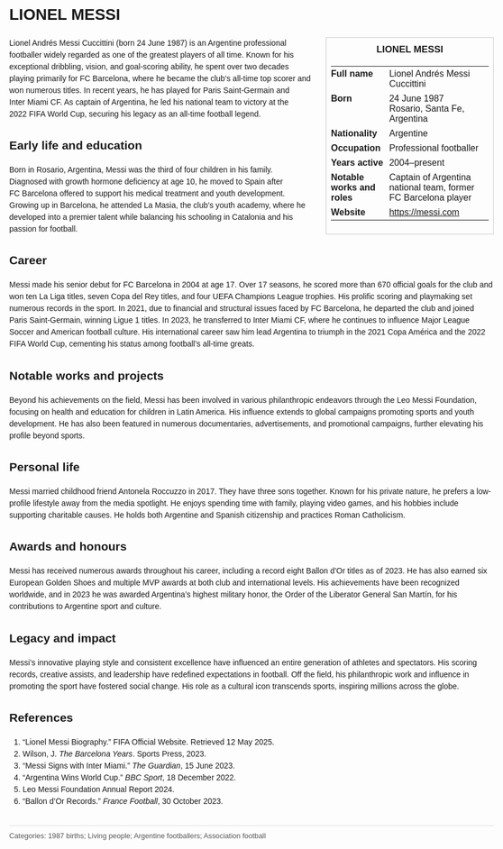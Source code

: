 <!DOCTYPE html>
<html>
<head>
  <title>LIONEL MESSI – Profile</title>
  <style>
    body { font-family: Arial, sans-serif; margin: 2rem auto; max-width: 960px; line-height: 1.5; }
    aside.infobox { float: right; width: 280px; margin: 0 0 1rem 1.5rem; border: 1px solid #ccc; padding: 0.5rem; font-size: 0.9rem; }
    aside.infobox h3 { text-align: center; margin-top: 0; }
    aside.infobox table { width: 100%; border-collapse: collapse; }
    aside.infobox td { padding: 0.25rem 0; vertical-align: top; }
    h1 { margin-top: 0; }
    footer.categories { font-size: 0.8rem; color: #555; border-top: 1px solid #ddd; padding-top: 0.5rem; margin-top: 2rem; }
  </style>
</head>
<body>
  <h1>LIONEL MESSI</h1>
  <aside class="infobox">
    <h3>LIONEL MESSI</h3>
    <table>
      <tr><td><strong>Full name</strong></td><td>Lionel Andrés Messi Cuccittini</td></tr>
      <tr><td><strong>Born</strong></td><td>24 June 1987<br>Rosario, Santa Fe, Argentina</td></tr>
      <tr><td><strong>Nationality</strong></td><td>Argentine</td></tr>
      <tr><td><strong>Occupation</strong></td><td>Professional footballer</td></tr>
      <tr><td><strong>Years active</strong></td><td>2004–present</td></tr>
      <tr><td><strong>Notable works and roles</strong></td><td>Captain of Argentina national team, former FC Barcelona player</td></tr>
      <tr><td><strong>Website</strong></td><td><a href="https://messi.com">https://messi.com</a></td></tr>
    </table>
  </aside>
  <p>Lionel Andrés Messi Cuccittini (born 24 June 1987) is an Argentine professional footballer widely regarded as one of the greatest players of all time. Known for his exceptional dribbling, vision, and goal-scoring ability, he spent over two decades playing primarily for FC Barcelona, where he became the club’s all-time top scorer and won numerous titles. In recent years, he has played for Paris Saint‑Germain and Inter Miami CF. As captain of Argentina, he led his national team to victory at the 2022 FIFA World Cup, securing his legacy as an all‑time football legend.</p>
  
  <h2>Early life and education</h2>
  <p>Born in Rosario, Argentina, Messi was the third of four children in his family. Diagnosed with growth hormone deficiency at age 10, he moved to Spain after FC Barcelona offered to support his medical treatment and youth development. Growing up in Barcelona, he attended La Masia, the club’s youth academy, where he developed into a premier talent while balancing his schooling in Catalonia and his passion for football.</p>
  
  <h2>Career</h2>
  <p>Messi made his senior debut for FC Barcelona in 2004 at age 17. Over 17 seasons, he scored more than 670 official goals for the club and won ten La Liga titles, seven Copa del Rey titles, and four UEFA Champions League trophies. His prolific scoring and playmaking set numerous records in the sport. In 2021, due to financial and structural issues faced by FC Barcelona, he departed the club and joined Paris Saint‑Germain, winning Ligue 1 titles. In 2023, he transferred to Inter Miami CF, where he continues to influence Major League Soccer and American football culture. His international career saw him lead Argentina to triumph in the 2021 Copa América and the 2022 FIFA World Cup, cementing his status among football’s all-time greats.</p>
  
  <h2>Notable works and projects</h2>
  <p>Beyond his achievements on the field, Messi has been involved in various philanthropic endeavors through the Leo Messi Foundation, focusing on health and education for children in Latin America. His influence extends to global campaigns promoting sports and youth development. He has also been featured in numerous documentaries, advertisements, and promotional campaigns, further elevating his profile beyond sports.</p>
  
  <h2>Personal life</h2>
  <p>Messi married childhood friend Antonela Roccuzzo in 2017. They have three sons together. Known for his private nature, he prefers a low-profile lifestyle away from the media spotlight. He enjoys spending time with family, playing video games, and his hobbies include supporting charitable causes. He holds both Argentine and Spanish citizenship and practices Roman Catholicism.</p>
  
  <h2>Awards and honours</h2>
  <p>Messi has received numerous awards throughout his career, including a record eight Ballon d’Or titles as of 2023. He has also earned six European Golden Shoes and multiple MVP awards at both club and international levels. His achievements have been recognized worldwide, and in 2023 he was awarded Argentina’s highest military honor, the Order of the Liberator General San Martín, for his contributions to Argentine sport and culture.</p>
  
  <h2>Legacy and impact</h2>
  <p>Messi’s innovative playing style and consistent excellence have influenced an entire generation of athletes and spectators. His scoring records, creative assists, and leadership have redefined expectations in football. Off the field, his philanthropic work and influence in promoting the sport have fostered social change. His role as a cultural icon transcends sports, inspiring millions across the globe.</p>
  
  <h2>References</h2>
  <ol>
    <li>“Lionel Messi Biography.” FIFA Official Website. Retrieved 12 May 2025.</li>
    <li>Wilson, J. <i>The Barcelona Years</i>. Sports Press, 2023.</li>
    <li>“Messi Signs with Inter Miami.” <i>The Guardian</i>, 15 June 2023.</li>
    <li>“Argentina Wins World Cup.” <i>BBC Sport</i>, 18 December 2022.</li>
    <li>Leo Messi Foundation Annual Report 2024.</li>
    <li>“Ballon d’Or Records.” <i>France Football</i>, 30 October 2023.</li>
  </ol>
  
  <footer class="categories">Categories: 1987 births; Living people; Argentine footballers; Association football